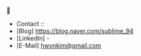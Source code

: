 👋

- Contact :: 
- [Blog] https://blog.naver.com/sublime_94
- [LinkedIn] -
- [E-Mail] hwvnkim@gmail.com
